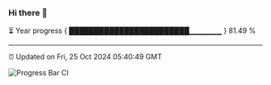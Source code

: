 ### Hi there 👋

⏳ Year progress { ████████████████████████▁▁▁▁▁▁ } 81.49 %

---

⏰ Updated on Fri, 25 Oct 2024 05:40:49 GMT

![Progress Bar CI](https://github.com/IshwaranRudhara/GIT-ACTION/workflows/Progress%20Bar%20CI/badge.svg)
